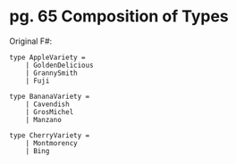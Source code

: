 # pg. 65 Composition of Types

Original F#:
```
type AppleVariety =
	| GoldenDelicious
	| GrannySmith
	| Fuji

type BananaVariety =
	| Cavendish
	| GrosMichel
	| Manzano

type CherryVariety =
	| Montmorency
	| Bing
```